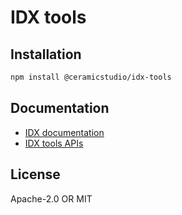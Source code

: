# IDX tools

## Installation

```sh
npm install @ceramicstudio/idx-tools
```

## Documentation

- [IDX documentation](https://idx.xyz)
- [IDX tools APIs](https://idx.xyz/docs/libs-tools)

## License

Apache-2.0 OR MIT
